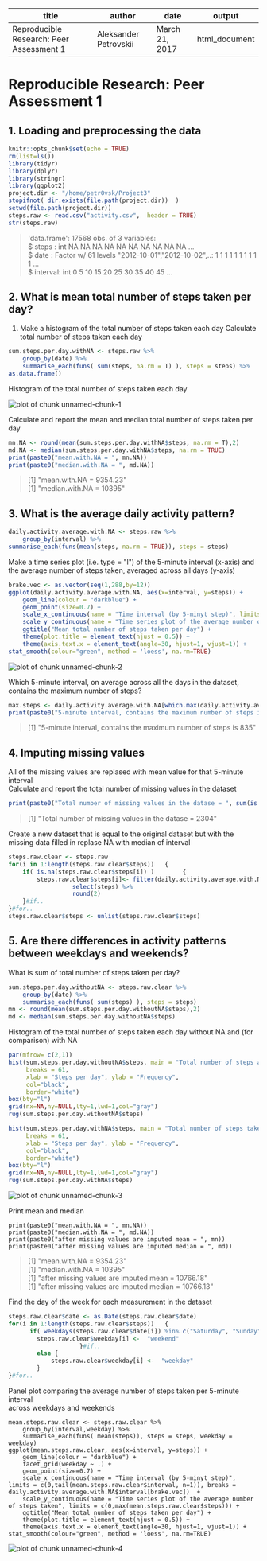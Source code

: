 title |	author | date |	output
------|--------|------|-------
Reproducible Research: Peer Assessment 1 | Aleksander Petrovskii | March 21, 2017 | html_document |


# Reproducible Research: Peer Assessment 1

## 1. Loading and preprocessing the data

```r
knitr::opts_chunk$set(echo = TRUE)  
rm(list=ls())  
library(tidyr)  
library(dplyr)  
library(stringr)  
library(ggplot2)  
project.dir <- "/home/petr0vsk/Project3"  
stopifnot( dir.exists(file.path(project.dir))  )  
setwd(file.path(project.dir))  
steps.raw <- read.csv("activity.csv",  header = TRUE)   
str(steps.raw)  
```
> 'data.frame':	17568 obs. of  3 variables:  
>  $ steps   : int  NA NA NA NA NA NA NA NA NA NA ...  
>  $ date    : Factor w/ 61 levels "2012-10-01","2012-10-02",..: 1 1 1 1 1 1 1 1 1 1 ...  
>  $ interval: int  0 5 10 15 20 25 30 35 40 45 ...  


## 2. What is mean total number of steps taken per day?

1. Make a histogram of the total number of steps taken each day Calculate total number of steps taken each day
```r
sum.steps.per.day.withNA <- steps.raw %>%
    group_by(date) %>%
    summarise_each(funs( sum(steps, na.rm = T) ), steps = steps) %>%
as.data.frame()
```
Histogram of the total number of steps taken each day

![plot of chunk unnamed-chunk-1](figure/01.png) 

Calculate and report the mean and median total number of steps taken per day
```r
mn.NA <- round(mean(sum.steps.per.day.withNA$steps, na.rm = T),2)
md.NA <- median(sum.steps.per.day.withNA$steps, na.rm = TRUE)
print(paste0("mean.with.NA = ", mn.NA))
print(paste0("median.with.NA = ", md.NA))
```
> [1] "mean.with.NA = 9354.23"  
> [1] "median.with.NA = 10395"  

## 3. What is the average daily activity pattern?
```r
daily.activity.average.with.NA <- steps.raw %>%
    group_by(interval) %>%
summarise_each(funs(mean(steps, na.rm = TRUE)), steps = steps) 
```
Make a time series plot (i.e. type = "l") of the 5-minute interval (x-axis) 
and the average number of steps taken, averaged across all days (y-axis)
```r
brake.vec <- as.vector(seq(1,288,by=12))  
ggplot(daily.activity.average.with.NA, aes(x=interval, y=steps)) +  
    geom_line(colour = "darkblue") +
    geom_point(size=0.7) +    
    scale_x_continuous(name = "Time interval (by 5-minyt step)", limits = c(0,tail(daily.activity.average.with.NA$interval,   n=1)), breaks = daily.activity.average.with.NA$interval[brake.vec])  +  
    scale_y_continuous(name = "Time series plot of the average number of steps taken", limits =   c(0,max(daily.activity.average.with.NA$steps))) +  
    ggtitle("Mean total number of steps taken per day") +  
    theme(plot.title = element_text(hjust = 0.5)) +  
    theme(axis.text.x = element_text(angle=30, hjust=1, vjust=1)) +  
stat_smooth(colour="green", method = 'loess', na.rm=TRUE)   
```
![plot of chunk unnamed-chunk-2](figure/02.png)   

Which 5-minute interval, on average across all the days in the dataset, contains the maximum number of steps?
```r
max.steps <- daily.activity.average.with.NA[which.max(daily.activity.average.with.NA$steps),]
print(paste0("5-minute interval, contains the maximum number of steps is ", max.steps))
```
> [1] "5-minute interval, contains the maximum number of steps is 835"             

## 4. Imputing missing values  
All of the missing values are replased with mean value for that 5-minute interval  
Calculate and report the total number of missing values in the dataset  
```r
print(paste0("Total number of missing values in the datase = ", sum(is.na(steps.raw$steps)) ))
```
> [1] "Total number of missing values in the datase = 2304"

Create a new dataset that is equal to the original dataset but with the missing data filled in
replase NA with median of interval   
```r
steps.raw.clear <- steps.raw
for(i in 1:length(steps.raw.clear$steps))   {
    if( is.na(steps.raw.clear$steps[i]) )        {
        steps.raw.clear$steps[i]<- filter(daily.activity.average.with.NA, interval==steps.raw.clear$interval[i])%>%
                  select(steps) %>%
                  round(2)
    }#if..
}#for..
steps.raw.clear$steps <- unlist(steps.raw.clear$steps)
```
## 5. Are there differences in activity patterns between weekdays and weekends?   
What is sum of total number of steps taken per day?   
```r
sum.steps.per.day.withoutNA <- steps.raw.clear %>%
    group_by(date) %>%
    summarise_each(funs( sum(steps) ), steps = steps) 
mn <- round(mean(sum.steps.per.day.withoutNA$steps),2)
md <- median(sum.steps.per.day.withoutNA$steps)
```
Histogram of the total number of steps taken each day without NA and (for comparison) with NA
```r
par(mfrow= c(2,1))
hist(sum.steps.per.day.withoutNA$steps, main = "Total number of steps after missing values are imputed", 
     breaks = 61,
     xlab = "Steps per day", ylab = "Frequency",
     col="black",
     border="white")
box(bty="l")
grid(nx=NA,ny=NULL,lty=1,lwd=1,col="gray")
rug(sum.steps.per.day.withoutNA$steps)

hist(sum.steps.per.day.withNA$steps, main = "Total number of steps taken each day with NA", 
     breaks = 61,
     xlab = "Steps per day", ylab = "Frequency",
     col="black",
     border="white")
box(bty="l")
grid(nx=NA,ny=NULL,lty=1,lwd=1,col="gray")
rug(sum.steps.per.day.withNA$steps)
```
![plot of chunk unnamed-chunk-3](figure/03.png) 

Print mean and median
```{r echo=TRUE}
print(paste0("mean.with.NA = ", mn.NA))
print(paste0("median.with.NA = ", md.NA))
print(paste0("after missing values are imputed mean = ", mn))
print(paste0("after missing values are imputed median = ", md))

```
> [1] "mean.with.NA = 9354.23"   
> [1] "median.with.NA = 10395"   
> [1] "after missing values are imputed mean = 10766.18"   
> [1] "after missing values are imputed median = 10766.13"  

Find the day of the week for each measurement in the dataset
```r
steps.raw.clear$date <- as.Date(steps.raw.clear$date)
for(i in 1:length(steps.raw.clear$steps))   {
      if( weekdays(steps.raw.clear$date[i]) %in% c("Saturday", "Sunday")  )   {
        steps.raw.clear$weekday[i] <-  "weekend"     
                    }#if..
        else {
            steps.raw.clear$weekday[i] <-  "weekday"
        } 
}#for..
```
Panel plot comparing the average number of steps taken per 5-minute interval   
across weekdays and weekends  

```{r echo=TRUE}
mean.steps.raw.clear <- steps.raw.clear %>%
    group_by(interval,weekday) %>%
    summarise_each(funs( mean(steps)), steps = steps, weekday = weekday) 
ggplot(mean.steps.raw.clear, aes(x=interval, y=steps)) +
    geom_line(colour = "darkblue") +  
    facet_grid(weekday ~ .) + 
    geom_point(size=0.7) +
    scale_x_continuous(name = "Time interval (by 5-minyt step)", limits = c(0,tail(mean.steps.raw.clear$interval, n=1)), breaks = daily.activity.average.with.NA$interval[brake.vec])  +
    scale_y_continuous(name = "Time series plot of the average number of steps taken", limits = c(0,max(mean.steps.raw.clear$steps))) +
    ggtitle("Mean total number of steps taken per day") +
    theme(plot.title = element_text(hjust = 0.5)) +
    theme(axis.text.x = element_text(angle=30, hjust=1, vjust=1)) +
stat_smooth(colour="green", method = 'loess', na.rm=TRUE) 
```
![plot of chunk unnamed-chunk-4](figure/04.png) 










































